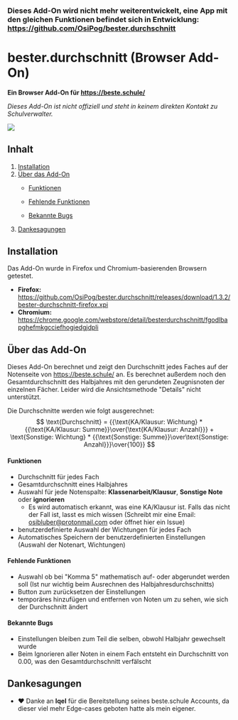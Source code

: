 ### Dieses Add-On wird nicht mehr weiterentwickelt, eine App mit den gleichen Funktionen befindet sich in Entwicklung: https://github.com/OsiPog/bester.durchschnitt



# bester.durchschnitt (Browser Add-On)

**Ein Browser Add-On für https://beste.schule/**

*Dieses Add-On ist nicht offiziell und steht in keinem direkten Kontakt zu Schulverwalter.*

![](https://i.imgur.com/ddw5TrS.png)

## Inhalt

1. [Installation](#Installation)
2. [Über das Add-On](#Über-das-Add-On)
   - [Funktionen](#Funktionen)
   
   - [Fehlende Funktionen](#Fehlende-Funktionen)
   
   - [Bekannte Bugs](#Bekannte-Bugs)
3. [Dankesagungen](#Dankesagungen)

## Installation

Das Add-On wurde in Firefox und Chromium-basierenden Browsern getestet.

- **Firefox:** https://github.com/OsiPog/bester.durchschnitt/releases/download/1.3.2/bester-durchschnitt-firefox.xpi
- **Chromium:** https://chrome.google.com/webstore/detail/besterdurchschnitt/fgodlbapghefmkgcciefhogiedgjdpli

## Über das Add-On

Dieses Add-On berechnet und zeigt den Durchschnitt jedes Faches auf der Notenseite von https://beste.schule/ an. Es berechnet außerdem noch den Gesamtdurchschnitt des Halbjahres mit den gerundeten Zeugnisnoten der einzelnen Fächer. Leider wird die Ansichtsmethode "Details" nicht unterstützt.

Die Durchschnitte werden wie folgt ausgerechnet:
$$ \text{Durchschnitt} = {{\text{KA/Klausur: Wichtung} * {{\text{KA/Klausur: Summe}}\over{\text{KA/Klausur: Anzahl}}} + \text{Sonstige: Wichtung} * {{\text{Sonstige: Summe}}\over\text{Sonstige: Anzahl}}}\over{100}} $$

#### Funktionen

- Durchschnitt für jedes Fach
- Gesamtdurchschnitt eines Halbjahres
- Auswahl für jede Notenspalte: **Klassenarbeit/Klausur**, **Sonstige Note** oder **ignorieren**
  - Es wird automatisch erkannt, was eine KA/Klausur ist. Falls das nicht der Fall ist, lasst es mich wissen (Schreibt mir eine Email: osibluber@protonmail.com oder öffnet hier ein Issue)
- benutzerdefinierte Auswahl der Wichtungen für jedes Fach
- Automatisches Speichern der benutzerdefinierten Einstellungen (Auswahl der Notenart, Wichtungen)



#### Fehlende Funktionen

- Auswahl ob bei "Komma 5" mathematisch auf- oder abgerundet werden soll (Ist nur wichtig beim Ausrechnen des Halbjahresdurchschnitts)
- Button zum zurücksetzen der Einstellungen
- temporäres hinzufügen und entfernen von Noten um zu sehen, wie sich der Durchschnitt ändert



#### Bekannte Bugs

- Einstellungen bleiben zum Teil die selben, obwohl Halbjahr gewechselt wurde
- Beim Ignorieren aller Noten in einem Fach entsteht ein Durchschnitt von 0.00, was den Gesamtdurchschnitt verfälscht

## Dankesagungen

- :heart: Danke an **Iqel** für die Bereitstellung seines beste.schule Accounts, da dieser viel mehr Edge-cases geboten hatte als mein eigener.

